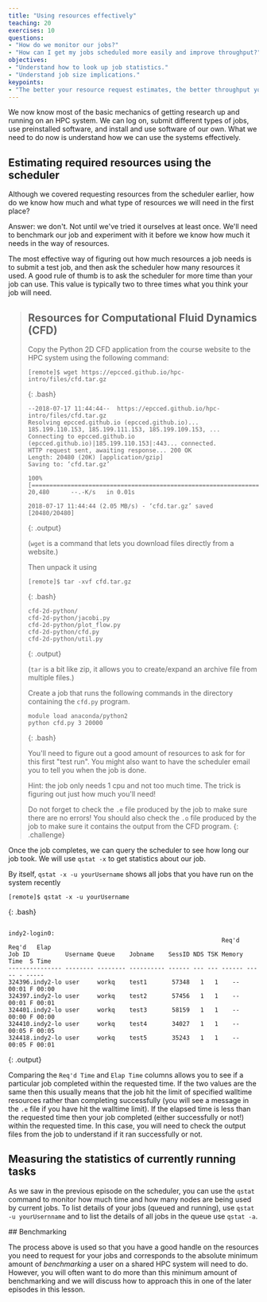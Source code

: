 ```yaml
---
title: "Using resources effectively"
teaching: 20
exercises: 10
questions:
- "How do we monitor our jobs?"
- "How can I get my jobs scheduled more easily and improve throughput?" 
objectives:
- "Understand how to look up job statistics."
- "Understand job size implications."
keypoints:
- "The better your resource request estimates, the better throughput you will see."
---
```


We now know most of the basic mechanics of getting research up and running on an HPC system.
We can log on, submit different types of jobs, use preinstalled software, 
and install and use software of our own.
What we need to do now is understand how we can use the systems effectively.

## Estimating required resources using the scheduler

Although we covered requesting resources from the scheduler earlier,
how do we know how much and what type of resources we will need in the first place?

Answer: we don't. 
Not until we've tried it ourselves at least once.
We'll need to benchmark our job and experiment with it before
we know how much it needs in the way of resources.

The most effective way of figuring out how much resources a job needs is to submit a test job,
and then ask the scheduler how many resources it used.
A good rule of thumb is to ask the scheduler for more time than your job can use.
This value is typically two to three times what you think your job will need.

> ## Resources for Computational Fluid Dynamics (CFD)
>
> Copy the Python 2D CFD application from the course website to the HPC system using the following command:
>
> ```
> [remote]$ wget https://epcced.github.io/hpc-intro/files/cfd.tar.gz
> ```
> {: .bash}
> ```
> --2018-07-17 11:44:44--  https://epcced.github.io/hpc-intro/files/cfd.tar.gz
> Resolving epcced.github.io (epcced.github.io)... 185.199.110.153, 185.199.111.153, 185.199.109.153, ...
> Connecting to epcced.github.io (epcced.github.io)|185.199.110.153|:443... connected.
> HTTP request sent, awaiting response... 200 OK
> Length: 20480 (20K) [application/gzip]
> Saving to: ‘cfd.tar.gz’
> 
> 100%[===========================================================================================================>] 20,480      --.-K/s   in 0.01s   
> 
> 2018-07-17 11:44:44 (2.05 MB/s) - ‘cfd.tar.gz’ saved [20480/20480]
> 
> ```
> {: .output}
>
> (`wget` is a command that lets you download files directly from a website.)
>
> Then unpack it using
>
> ```
> [remote]$ tar -xvf cfd.tar.gz
> ```
> {: .bash}
> ```
> cfd-2d-python/
> cfd-2d-python/jacobi.py
> cfd-2d-python/plot_flow.py
> cfd-2d-python/cfd.py
> cfd-2d-python/util.py
> ```
> {: .output}
> 
> (`tar` is a bit like zip, it allows you to create/expand an archive file from multiple files.)
>
> Create a job that runs the following commands in the directory containing the `cfd.py` program.
> 
> ```
> module load anaconda/python2
> python cfd.py 3 20000
> ```
> {: .bash}
> 
> You'll need to figure out a good amount of resources to ask for for this first "test run".
> You might also want to have the scheduler email you to tell you when the job is done.
>
> Hint: the job only needs 1 cpu and not too much time.
> The trick is figuring out just how much you'll need!
>
> Do not forget to check the `.e` file produced by the job to make sure there are no errors!
> You should also check the `.o` file produced by the job to make sure it contains the output
> from the CFD program.
{: .challenge}

Once the job completes, we can query the scheduler to see how long our job took.
We will use `qstat -x` to get statistics about our job.

By itself, `qstat -x -u yourUsername` shows all jobs that you have run on the system recently

```
[remote]$ qstat -x -u yourUsername
```
{: .bash}
```

indy2-login0: 
                                                            Req'd  Req'd   Elap
Job ID          Username Queue    Jobname    SessID NDS TSK Memory Time  S Time
--------------- -------- -------- ---------- ------ --- --- ------ ----- - -----
324396.indy2-lo user     workq    test1       57348   1   1    --  00:01 F 00:00
324397.indy2-lo user     workq    test2       57456   1   1    --  00:01 F 00:01
324401.indy2-lo user     workq    test3       58159   1   1    --  00:00 F 00:00
324410.indy2-lo user     workq    test4       34027   1   1    --  00:05 F 00:05
324418.indy2-lo user     workq    test5       35243   1   1    --  00:05 F 00:01
```
{: .output}

Comparing the `Req'd Time` and `Elap Time` columns allows you to see if a particular 
job completed within the requested time. If the two values are the same then this 
usually means that the job hit the limit of specified walltime resources rather than
completing successfully (you will see a message in the `.e` file if you have hit the 
walltime limit). If the elapsed time is less than the requested time then 
your job completed (either successfully or not!) within the requested time. In this case,
you will need to check the output files from the job to understand if it ran successfully
or not.

## Measuring the statistics of currently running tasks

As we saw in the previous episode on the scheduler, you can use the `qstat` command to 
monitor how much time and how many nodes are being used by current jobs. To list
details of your jobs (queued and running), use `qstat -u yourUsernname` and to list the
details of all jobs in the queue use `qstat -a`.

## Benchmarking

The process above is used so that you have a good handle on the resources you need to 
request for your jobs and corresponds to the absolute minimum amount of *benchmarking* 
a user on a shared HPC system will need to do. However, you will often want to do more
than this minimum amount of benchmarking and we will discuss how to approach this
in one of the later episodes in this lesson.
